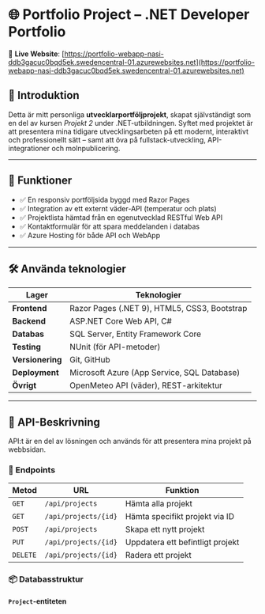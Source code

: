 ﻿# 🌐 Portfolio Project – .NET Developer Portfolio

🔗 **Live Website**: [https://portfolio-webapp-nasi-ddb3gacuc0bqd5ek.swedencentral-01.azurewebsites.net](https://portfolio-webapp-nasi-ddb3gacuc0bqd5ek.swedencentral-01.azurewebsites.net)

## 📌 Introduktion

Detta är mitt personliga **utvecklarportföljprojekt**, skapat självständigt som en del av kursen *Projekt 2* under .NET-utbildningen. Syftet med projektet är att presentera mina tidigare utvecklingsarbeten på ett modernt, interaktivt och professionellt sätt – samt att öva på fullstack-utveckling, API-integrationer och molnpublicering.

---

## 🧩 Funktioner

- ✅ En responsiv portföljsida byggd med Razor Pages
- ✅ Integration av ett externt väder-API (temperatur och plats)
- ✅ Projektlista hämtad från en egenutvecklad RESTful Web API
- ✅ Kontaktformulär för att spara meddelanden i databas
- ✅ Azure Hosting för både API och WebApp

---

## 🛠️ Använda teknologier

| Lager | Teknologier |
|-------|-------------|
| **Frontend** | Razor Pages (.NET 9), HTML5, CSS3, Bootstrap |
| **Backend** | ASP.NET Core Web API, C# |
| **Databas** | SQL Server, Entity Framework Core |
| **Testing** | NUnit (för API-metoder) |
| **Versionering** | Git, GitHub |
| **Deployment** | Microsoft Azure (App Service, SQL Database) |
| **Övrigt** | OpenMeteo API (väder), REST-arkitektur |

---

## 🔗 API-Beskrivning

API:t är en del av lösningen och används för att presentera mina projekt på webbsidan.

### 📂 Endpoints

| Metod    | URL                      | Funktion                         |
|----------|--------------------------|----------------------------------|
| `GET`    | `/api/projects`          | Hämta alla projekt               |
| `GET`    | `/api/projects/{id}`     | Hämta specifikt projekt via ID   |
| `POST`   | `/api/projects`          | Skapa ett nytt projekt           |
| `PUT`    | `/api/projects/{id}`     | Uppdatera ett befintligt projekt|
| `DELETE` | `/api/projects/{id}`     | Radera ett projekt               |

### 📦 Databasstruktur

#### `Project`-entiteten

